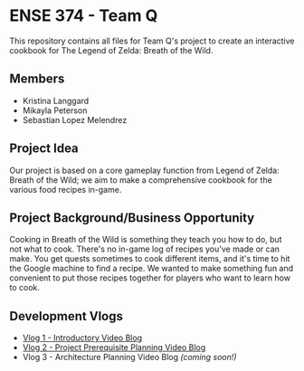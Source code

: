 # ENSE 374 - Team Q

This repository contains all files for Team Q's project to create an interactive cookbook for The Legend of Zelda: Breath of the Wild.

## Members
* Kristina Langgard
* Mikayla Peterson
* Sebastian Lopez Melendrez

## Project Idea
Our project is based on a core gameplay function from Legend of Zelda: Breath of the Wild; we aim to make a comprehensive cookbook for the various food recipes in-game.

## Project Background/Business Opportunity
Cooking in Breath of the Wild is something they teach you how to do, but not what to cook. There's no in-game log of recipes you've made or can make. You get quests sometimes to cook different items, and it's time to hit the Google machine to find a recipe. We wanted to make something fun and convenient to put those recipes together for players who want to learn how to cook.

## Development Vlogs
* [Vlog 1 - Introductory Video Blog](https://www.youtube.com/watch?v=y6P_IQRw4kA)
* [Vlog 2 - Project Prerequisite Planning Video Blog](https://www.youtube.com/watch?v=y76x3Y3pgCM)
* Vlog 3 - Architecture Planning Video Blog *(coming soon!)*
